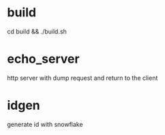 # build
cd build && ./build.sh
# echo_server
http server with dump request and  return to the client
# idgen
generate id with snowflake
